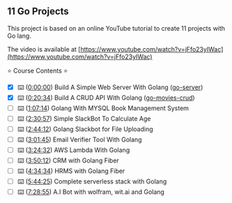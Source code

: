 ## 11 Go Projects

This project is based on an online YouTube tutorial to create 11 projects with Go lang.

The video is available at [https://www.youtube.com/watch?v=jFfo23yIWac](https://www.youtube.com/watch?v=jFfo23yIWac)

⭐️ Course Contents ⭐️

- [x] ⌨️ ([0:00:00](https://www.youtube.com/watch?v=jFfo23yIWac&t=0s)) Build A Simple Web Server With Golang ([go-server](go-server/))
- [x] ⌨️ ([0:20:34](https://www.youtube.com/watch?v=jFfo23yIWac&t=1234s)) Build A CRUD API With Golang ([go-movies-crud](go-movies-crud/))
- [ ] ⌨️ ([1:07:14](https://www.youtube.com/watch?v=jFfo23yIWac&t=4034s)) Golang With MYSQL Book Management System
- [ ] ⌨️ ([2:30:57](https://www.youtube.com/watch?v=jFfo23yIWac&t=9057s)) Simple SlackBot To Calculate Age
- [ ] ⌨️ ([2:44:12](https://www.youtube.com/watch?v=jFfo23yIWac&t=9852s)) Golang Slackbot for File Uploading
- [ ] ⌨️ ([3:01:45](https://www.youtube.com/watch?v=jFfo23yIWac&t=10905s)) Email Verifier Tool With Golang
- [ ] ⌨️ ([3:24:32](https://www.youtube.com/watch?v=jFfo23yIWac&t=12272s)) AWS Lambda With Golang
- [ ] ⌨️ ([3:50:12](https://www.youtube.com/watch?v=jFfo23yIWac&t=13812s)) CRM with Golang Fiber
- [ ] ⌨️ ([4:34:34](https://www.youtube.com/watch?v=jFfo23yIWac&t=16474s)) HRMS with Golang Fiber
- [ ] ⌨️ ([5:44:25](https://www.youtube.com/watch?v=jFfo23yIWac&t=20665s)) Complete serverless stack with Golang
- [ ] ⌨️ ([7:28:55](https://www.youtube.com/watch?v=jFfo23yIWac&t=26935s)) A.I Bot with wolfram, wit.ai and Golang
